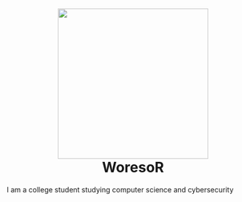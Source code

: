 <h1><div id="header" align="center">
  <img src="https://media4.giphy.com/media/Qo2dupDib32rkTY4hX/giphy.gif?cid=ecf05e47986jz3qnfg9ep2sobrovw2okpy9vihpf7juh30gd&rid=giphy.gif" width="300"/>
</div>
<div align ="center">WoresoR</div>
</h1>
I am a college student studying computer science and cybersecurity
